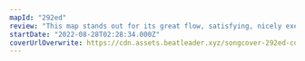 ```yaml
---
mapId: "292ed"
review: "This map stands out for its great flow, satisfying, nicely executed patterns and well represented light show!"
startDate: "2022-08-28T02:28:34.000Z"
coverUrlOverwrite: https://cdn.assets.beatleader.xyz/songcover-292ed-cover.jpg
---
```

